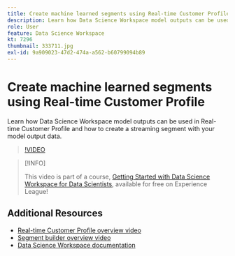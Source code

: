 ```yaml
---
title: Create machine learned segments using Real-time Customer Profile
description: Learn how Data Science Workspace model outputs can be used in Real-time Customer Profile and how to create a streaming segment with your model output data.
role: User
feature: Data Science Workspace
kt: 7296
thumbnail: 333711.jpg
exl-id: 9a909023-47d2-474a-a562-b60799094b89
---
```

# Create machine learned segments using Real-time Customer Profile

Learn how Data Science Workspace model outputs can be used in Real-time Customer Profile and how to create a streaming segment with your model output data.

>[!VIDEO](https://video.tv.adobe.com/v/333711)

>[!INFO]
>
> This video is part of a course, [Getting Started with Data Science Workspace for Data Scientists](https://experienceleague.adobe.com/?recommended=ExperiencePlatform-U-1-2021.1.dsw), available for free on Experience League!

## Additional Resources

* [Real-time Customer Profile overview video](../profiles/understanding-the-real-time-customer-profile.md)
* [Segment builder overview video](../segments/segment-builder-overview.md)
* [Data Science Workspace documentation](https://experienceleague.adobe.com/docs/experience-platform/data-science-workspace/models-recipes/enrich-profile.html?lang=en)
